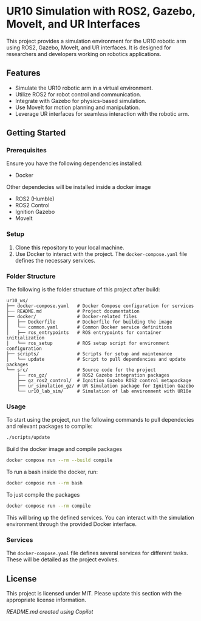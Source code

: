 # UR10 Simulation with ROS2, Gazebo, MoveIt, and UR Interfaces

This project provides a simulation environment for the UR10 robotic arm using ROS2, Gazebo, MoveIt, and UR interfaces. It is designed for researchers and developers working on robotics applications.

## Features
- Simulate the UR10 robotic arm in a virtual environment.
- Utilize ROS2 for robot control and communication.
- Integrate with Gazebo for physics-based simulation.
- Use MoveIt for motion planning and manipulation.
- Leverage UR interfaces for seamless interaction with the robotic arm.

## Getting Started

### Prerequisites
Ensure you have the following dependencies installed:
- Docker

Other dependecies will be installed inside a docker image
- ROS2 (Humble)
- ROS2 Control
- Ignition Gazebo
- MoveIt

### Setup
1. Clone this repository to your local machine.
2. Use Docker to interact with the project. The `docker-compose.yaml` file defines the necessary services.

### Folder Structure
The following is the folder structure of this project after build:

```
ur10_ws/
├── docker-compose.yaml   # Docker Compose configuration for services
├── README.md             # Project documentation
├── docker/               # Docker-related files
│   ├── Dockerfile        # Dockerfile for building the image
│   └── common.yaml       # Common Docker service definitions
│   ├── ros_entrypoints   # ROS entrypoints for container initialization
│   └── ros_setup         # ROS setup script for environment configuration
├── scripts/              # Scripts for setup and maintenance
│   └── update            # Script to pull dependencies and update packages
└── src/                  # Source code for the project
    ├── ros_gz/           # ROS2 Gazebo integration packages
    ├── gz_ros2_control/  # Ignition Gazebo ROS2 control metapackage
    ├── ur_simulation_gz/ # UR Simulation package for Ignition Gazebo
    └── ur10_lab_sim/     # Simulation of lab environment with UR10e
```

### Usage
To start using the project, run the following commands to pull dependecies and relevant packages to compile:
```bash
./scripts/update
```

Build the docker image and compile packages
```bash
docker compose run --rm --build compile
```

To run a bash inside the docker, run:
```bash
docker compose run --rm bash
```

To just compile the packages
```bash
docker compose run --rm compile
```

This will bring up the defined services. You can interact with the simulation environment through the provided Docker interface.

### Services
The `docker-compose.yaml` file defines several services for different tasks. These will be detailed as the project evolves.

<!-- ## Target Audience
This project is intended for:
- Researchers exploring robotic arm simulations.
- Developers building applications for the UR10 robotic arm.

<!-- ## Contributing
Contributions are welcome! Please open an issue or submit a pull request for any improvements or bug fixes. -->

## License
This project is licensed under MIT. Please update this section with the appropriate license information.

*README.md created using Copilot*
